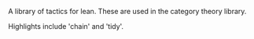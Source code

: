 A library of tactics for lean. These are used in the category theory library.

Highlights include 'chain' and 'tidy'.